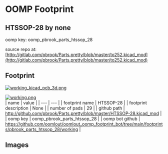 # OOMP Footprint  
## HTSSOP-28  by none  
  
oomp key: oomp_pbrook_parts_htssop_28  
  
source repo at: [http://gitlab.com/pbrook/Parts.pretty/blob/master/to252.kicad_mod](http://gitlab.com/pbrook/Parts.pretty/blob/master/to252.kicad_mod)  
## Footprint  
  
[![working_kicad_pcb_3d.png](working_kicad_pcb_3d_600.png)](working_kicad_pcb_3d.png)  
  
[![working.png](working_600.png)](working.png)  
| name | value | 
| --- | --- | 
| footprint name | HTSSOP-28 | 
| footprint description | None | 
| number of pads | 29 | 
| github path | http://github.com/pbrook/Parts.pretty/blob/master/HTSSOP-28.kicad_mod | 
| oomp key | oomp_pbrook_parts_htssop_28 | 
| oomp bot github | https://github.com/oomlout/oomlout_oomp_footprint_bot/tree/main/footprints/pbrook_parts_htssop_28/working | 
## Images  

